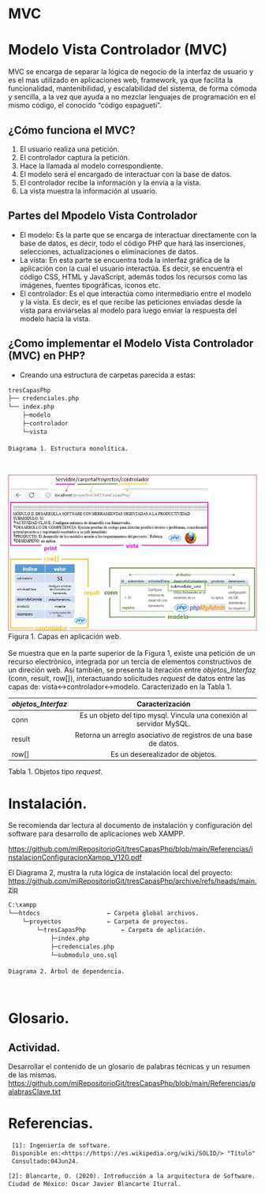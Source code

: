 # MVC
# Modelo Vista Controlador (MVC)


MVC se encarga de separar la lógica de negocio de la interfaz de usuario y es el mas utilizado en aplicaciones web, framework, ya que facilita 
la funcionalidad, mantenibilidad, y escalabilidad del sistema, de forma cómoda y sencilla, a la vez que ayuda a no mezclar lenguajes de 
programación en el mismo código, el conocido “código espagueti”.

## ¿Cómo funciona el MVC?

1. El usuario realiza una petición.
2. El controlador captura la petición.
3. Hace la llamada al modelo correspondiente.
4. El modelo será el encargado de interactuar con la base de datos.
5. El controlador recibe la información y la envía a la vista.
6. La vista muestra la información al usuario.

## Partes del Mpodelo Vista Controlador

+ El modelo: Es la parte que se encarga de interactuar directamente con la base de datos, es decir, todo el código PHP que hará las inserciones, selecciones, actualizaciones o eliminaciones de datos.
+ La vista: En esta parte se encuentra toda la interfaz gráfica de la aplicación con la cual el usuario interactúa. Es decir, se encuentra el código CSS, HTML y JavaScript, además todos los recursos como las imágenes, fuentes tipográficas, iconos etc.
+ El controlador: Es el que interactúa como intermediario entre el modelo y la vista. Es decir, es el que recibe las peticiones enviadas desde la vista para enviárselas al modelo para luego enviar la respuesta del modelo hacia la vista.


## ¿Como implementar el Modelo Vista Controlador (MVC) en PHP?

+ Creando una estructura de carpetas parecida a estas:

```bash
tresCapasPhp
├── credenciales.php
└── index.php
	├─modelo
	├─controlador
	└─vista

Diagrama 1. Estructura monolítica.

```
</br>

![capasModeloVistaControlador](/img/capasModeloVistaControlador.JPG "modelo en capascon Php")
</br>
					Figura 1. Capas en aplicación web.
</br></br>
Se muestra que en la parte superior de la Figura 1, existe una petición de un recurso electrónico, integrada por un tercia de elementos 
constructivos de un direción web. 
Así también, se presenta la iteración entre _objetos_Interfaz_  (conn, result, row[]), interactuando solicitudes _request_ de 
datos entre las capas de: vista↔controlador↔modelo. Caracterizado en la Tabla 1.

| _objetos_Interfaz_ | Caracterización | 
|:-------------- |:----------:| 
| conn           | Es un objeto del tipo mysql. Vincula una conexión al servidor MySQL.|
| result         | Retorna un arreglo asociativo de registros de una base de datos.    | 
| row[]          | Es un deserealizador de objetos. | 

Tabla 1. Objetos tipo _request_.
</br>
# Instalación.

Se recomienda dar lectura al documento de instalación y configuración del software para desarrollo de aplicaciones web
XAMPP.   

https://github.com/miRepositorioGit/tresCapasPhp/blob/main/Referencias/instalacionConfiguracionXampp_V120.pdf

El Diagrama 2, mustra la ruta lógica de instalación local del proyecto:
https://github.com/miRepositorioGit/tresCapasPhp/archive/refs/heads/main.zip


```bash
C:\xampp
└──htdocs					← Carpeta global archivos.
	└─proyectos				← Carpeta de proyectos.
		└─tresCapasPhp			← Carpeta de aplicación.
			├─index.php
			├─credenciales.php
			└─submodulo_uno.sql
	
Diagrama 2. Árbol de dependencia.
```
</br>

# Glosario. 

## Actividad.  
Desarrollar el contenido de un glosario de palabras técnicas y un resumen de las mismas.
https://github.com/miRepositorioGit/tresCapasPhp/blob/main/Referencias/palabrasClave.txt

# Referencias.

[1]: https://es.wikipedia.org/wiki/SOLID 

     [1]: Ingeniería de software.
     Disponible en:<https://https://es.wikipedia.org/wiki/SOLID/> "Título"
     Consultado:04Jun24.
	 
[2]: https://reactiveprogramming.io/blog/es/estilos-arquitectonicos/capas 
	
	[2]: Blancarte, O. (2020). Introducción a la arquitectura de Software. 
	Ciudad de México: Oscar Javier Blancarte Iturral.
